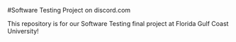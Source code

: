 #Software Testing Project on discord.com

This repository is for our Software Testing final project
at Florida Gulf Coast University!